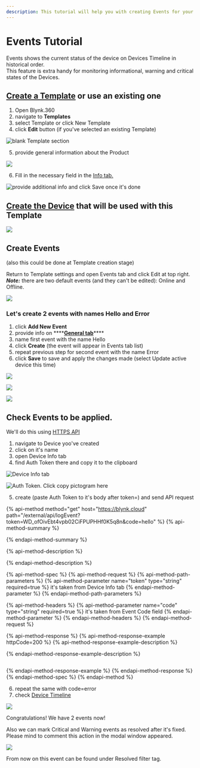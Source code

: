 ```yaml
---
description: This tutorial will help you with creating Events for your Templates
---
```


# Events Tutorial

Events shows the current status of the device on Devices Timeline in historical order.  
This feature is extra handy for monitoring informational, warning and critical states of the Devices.

## [Create a Template](working-with-templates/) or use an existing one

1. Open Blynk.360
2. navigate to **Templates** 
3. select Template or click New Template
4. click **Edit** button \(if you've selected an existing Template\)

![blank Template section](../.gitbook/assets/create_template.png)

5. provide general information about the Product

![](../.gitbook/assets/create_template2.png)

6. Fill in the necessary field in the [Info tab.](../web-dashboard/products/info/)

![provide additional info and click Save once it&apos;s done ](../.gitbook/assets/create_template3.png)

## [Create the Device](../web-dashboard/search/devices-1/#create-device) that will be used with this Template

![](../.gitbook/assets/create_device.png)

## Create Events 

\(also this could be done at Template creation stage\)

Return to Template settings and open Events tab and click Edit at top right.  
_**Note:**_ there are two default events \(and they can't be edited\): Online and Offline.

![](../.gitbook/assets/default_events.png)

### Let's create 2 events with names Hello and Error

1. click **Add New Event**
2. provide info on ****[**General tab**](../web-dashboard/products/events/general.md)\*\*\*\*
3. name first event with the name Hello
4. click **Create** \(the event will appear in Events tab list\)
5. repeat previous step for second event with the name Error
6. click **Save** to save and apply the changes made \(select Update active device this time\)

![](../.gitbook/assets/add_new_event.png)

![](../.gitbook/assets/2_new_events.png)

![](../.gitbook/assets/apply_events_to_devices.png)

## Check Events to be applied.

We'll do this using [HTTPS API](../https-api/trigger-events.md)

1. navigate to Device yoo've created
2. click on it's name
3. open Device Info tab
4. find Auth Token there and copy it to the clipboard

![Device Info tab](../.gitbook/assets/event_device_info.png)

![Auth Token. Click copy pictogram here](../.gitbook/assets/auth_token%20%281%29.png)

5. create \(paste Auth Token to it's body after token=\) and send API request

{% api-method method="get" host="https://blynk.cloud" path="/external/api/logEvent?token=WD\_ofOivEbt4vpb02CiFPUPHHf0K5q8n&code=hello" %}
{% api-method-summary %}

{% endapi-method-summary %}

{% api-method-description %}

{% endapi-method-description %}

{% api-method-spec %}
{% api-method-request %}
{% api-method-path-parameters %}
{% api-method-parameter name="token" type="string" required=true %}
it's taken from Device Info tab
{% endapi-method-parameter %}
{% endapi-method-path-parameters %}

{% api-method-headers %}
{% api-method-parameter name="code" type="string" required=true %}
it's taken from Event Code field
{% endapi-method-parameter %}
{% endapi-method-headers %}
{% endapi-method-request %}

{% api-method-response %}
{% api-method-response-example httpCode=200 %}
{% api-method-response-example-description %}

{% endapi-method-response-example-description %}

```

```
{% endapi-method-response-example %}
{% endapi-method-response %}
{% endapi-method-spec %}
{% endapi-method %}

6. repeat the same with code=error  
7. check [Device Timeline](../web-dashboard/search/devices-1/device-view/timeline.md)

![](../.gitbook/assets/events_on_timeline.png)

Congratulations! We have 2 events now!

Also we can mark Critical and Warning events as resolved after it's fixed. Please mind to comment this action in the modal window appeared.

![](../.gitbook/assets/mark_as_resolved.png)

From now on this event can be found under Resolved filter tag.

